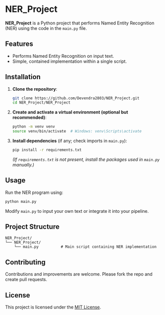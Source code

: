 # NER_Project

**NER_Project** is a Python project that performs Named Entity Recognition (NER) using the code in the `main.py` file.

## Features

- Performs Named Entity Recognition on input text.
- Simple, contained implementation within a single script.

## Installation

1. **Clone the repository**:

   ```bash
   git clone https://github.com/Devendra2803/NER_Project.git
   cd NER_Project/NER_Project
   ```

2. **Create and activate a virtual environment (optional but recommended)**:

   ```bash
   python -m venv venv
   source venv/bin/activate  # Windows: venv\Scripts\activate
   ```

3. **Install dependencies** (if any; check imports in `main.py`):

   ```bash
   pip install -r requirements.txt
   ```

   *(If `requirements.txt` is not present, install the packages used in `main.py` manually.)*

## Usage

Run the NER program using:

```bash
python main.py
```

Modify `main.py` to input your own text or integrate it into your pipeline.

## Project Structure

```
NER_Project/
└── NER_Project/
    └── main.py          # Main script containing NER implementation
```

## Contributing

Contributions and improvements are welcome. Please fork the repo and create pull requests.

## License

This project is licensed under the [MIT License](LICENSE).
